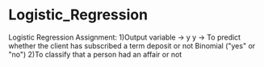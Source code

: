 # Logistic_Regression
Logistic Regression Assignment: 1)Output variable -> y y -> To predict whether the client has subscribed a term deposit or not  Binomial ("yes" or "no")   2)To classify that a person had an affair or not 
